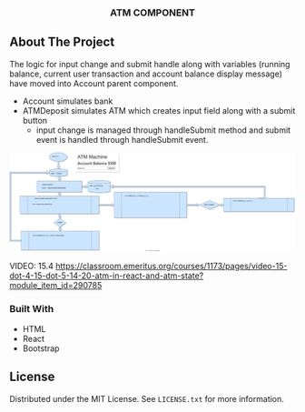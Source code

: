 




  <h3 align="center">ATM COMPONENT</h3>

## About The Project

The logic for input change and submit handle along with variables (running balance, current user transaction and account balance display message) have moved into Account parent component.
- Account simulates bank
- ATMDeposit simulates ATM which creates input field along with a submit button
  - input change is managed through handleSubmit method and submit event is handled through handleSubmit event.

  

![](assets/account.drawio.svg)



VIDEO: 15.4
https://classroom.emeritus.org/courses/1173/pages/video-15-dot-4-15-dot-5-14-20-atm-in-react-and-atm-state?module_item_id=290785

### Built With

- HTML
- React
- Bootstrap


## License

Distributed under the MIT License. See `LICENSE.txt` for more information.


